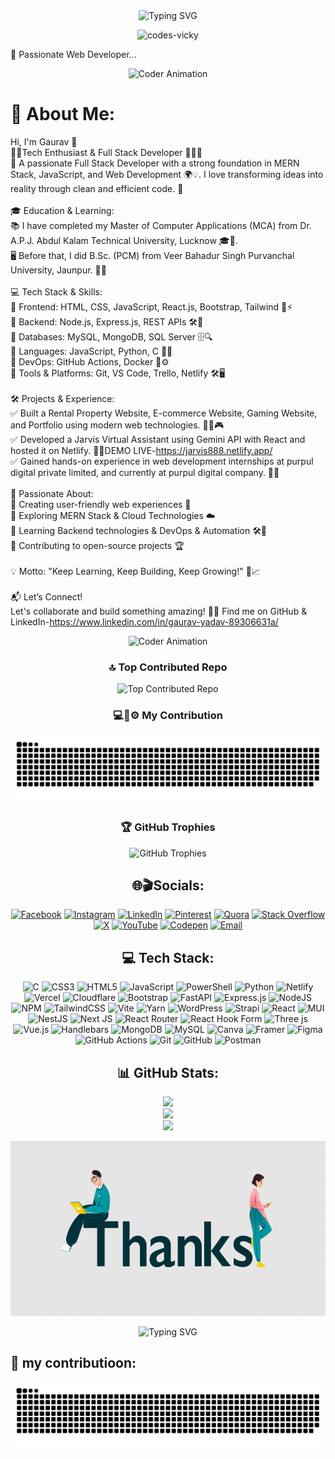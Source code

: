 <div align="center">
  <img src="https://readme-typing-svg.herokuapp.com?font=Fira+Code&size=26&duration=3000&pause=1200&color=FF00FF&center=true&vCenter=true&width=750&lines=👋+Hey+there,+welcome+to+my+GitHub+🌐;🙋‍♂️+I'm+Gaurav+Yadav+💫;💻+Full+Stack+/+MERN+Stack+Developer+⚙️;🚀+Building+cool+projects+with+passion+🔥;📚+Always+learning,+always+growing+🎯" alt="Typing SVG" />
</div>

<p align="center"> 
  <img src="https://komarev.com/ghpvc/?username=codes-vicky&label=Profile%20views&color=blue&style=for-the-badge" alt="codes-vicky" /> 
</p>


🚀 Passionate Web Developer...

<p align="center">
  <img src="https://raw.githubusercontent.com/codes-vicky/codes-vicky/main/Search%20Projects%20__%20Photos%2C%20videos%2C%20logos%2C%20illustrations%20and%20branding.gif" alt="Coder Animation" width="600" height="260" />
</p>


# 💫 About Me:
Hi, I'm Gaurav 👋<br>👋🚀Tech Enthusiast & Full Stack Developer 👨‍💻✨<br>👋 A passionate Full Stack Developer with a strong foundation in MERN Stack, JavaScript, and Web Development 🌍💡. I love transforming ideas into reality through clean and efficient code. 🚀<br><br>🎓 Education & Learning:<br>📚 I have completed my Master of Computer Applications (MCA) from Dr. A.P.J. Abdul Kalam Technical University, Lucknow 🎓📖.<br>🖥️ Before that, I did B.Sc. (PCM) from Veer Bahadur Singh Purvanchal University, Jaunpur. 📘🔬<br><br>💻 Tech Stack & Skills:<br>🔹 Frontend: HTML, CSS, JavaScript, React.js, Bootstrap, Tailwind 🎨⚡<br>🔹 Backend: Node.js, Express.js, REST APIs 🛠️🔄<br>🔹 Databases: MySQL, MongoDB, SQL Server 🗄️🔍<br>🔹 Languages: JavaScript, Python, C 📜🚀<br>🔹 DevOps: GitHub Actions, Docker 🐳⚙️<br>🔹 Tools & Platforms: Git, VS Code, Trello, Netlify 🛠️🖥️<br><br>🛠️ Projects & Experience:<br>✅ Built a Rental Property Website, E-commerce Website, Gaming Website, and Portfolio using modern web technologies. 🏡🛒🎮<br>✅ Developed a Jarvis Virtual Assistant using Gemini API with React and hosted it on Netlify. 🤖💬DEMO LIVE-https://jarvis888.netlify.app/<br>✅ Gained hands-on experience in web development internships at purpul digital private limited, and currently at purpul digital company. 👨‍💻<br><br>🚀 Passionate About:<br>🔹 Creating user-friendly web experiences 🌟<br>🔹 Exploring MERN Stack & Cloud Technologies ☁️<br>🔹 Learning 
 Backend technologies & DevOps & Automation 🛠️🤖<br>🔹 Contributing to open-source projects 🏆<br><br>💡 Motto: "Keep Learning, Keep Building, Keep Growing!" 🌱📈<br><br>📬 Let’s Connect!<br>Let's collaborate and build something amazing! 🚀🤝 Find me on GitHub & LinkedIn-https://www.linkedin.com/in/gaurav-yadav-89306631a/
 
<p align="center">
  <img src="https://raw.githubusercontent.com/codes-vicky/codes-vicky/main/download.gif" alt="Coder Animation" width="500" height="288" />
</p>


<h3 align="center">🔝 Top Contributed Repo</h3>
<p align="center">
  <img src="https://github-contributor-stats.vercel.app/api?username=codes-vicky&limit=5&theme=synthwave&combine_all_yearly_contributions=true" alt="Top Contributed Repo" />
</p>

<h3 align="center">💻🔗⚙ My Contribution</h3>
<p align="center">
  <img src="https://raw.githubusercontent.com/Platane/snk/output/github-contribution-grid-snake-dark.svg" alt="Snake animation" />
</p>



<div align="center">
  <h3>🏆 GitHub Trophies</h3>
  <img src="https://github-profile-trophy.vercel.app/?username=codes-vicky&theme=radical&no-frame=false&no-bg=false&margin-w=4" alt="GitHub Trophies" />
</div>
<div align="center">

<p><strong>
 
<h2> 🌐🎬Socials:</h2>
</strong></p>

[![Facebook](https://img.shields.io/badge/Facebook-%231877F2.svg?logo=Facebook&logoColor=white)](https://www.facebook.com/profile.php?id=100021130712607)
[![Instagram](https://img.shields.io/badge/Instagram-%23E4405F.svg?logo=Instagram&logoColor=white)](https://www.instagram.com/vicky_888763/)
[![LinkedIn](https://img.shields.io/badge/LinkedIn-%230077B5.svg?logo=linkedin&logoColor=white)](https://www.linkedin.com/in/gaurav-yadav-89306631a)
[![Pinterest](https://img.shields.io/badge/Pinterest-%23E60023.svg?logo=Pinterest&logoColor=white)](https://in.pinterest.com/gy944307/)
[![Quora](https://img.shields.io/badge/Quora-%23B92B27.svg?logo=Quora&logoColor=white)](https://www.quora.com/profile/Gaurav-Yadav-51-1)
[![Stack Overflow](https://img.shields.io/badge/-Stackoverflow-FE7A16?logo=stack-overflow&logoColor=white)](https://stackoverflow.com/users/30912433/gaurav-yadav)
[![X](https://img.shields.io/badge/X-black.svg?logo=X&logoColor=white)](https://x.com/GauravY97341453)
[![YouTube](https://img.shields.io/badge/YouTube-%23FF0000.svg?logo=YouTube&logoColor=white)](https://www.youtube.com/@mastizone1235)
[![Codepen](https://img.shields.io/badge/Codepen-000000?logo=codepen&logoColor=white)](https://codepen.io/jwskwxdl-the-solid)
[![Email](https://img.shields.io/badge/Email-D14836?logo=gmail&logoColor=white)](mailto:gy944307@gmail.com)

</div>


<div align="center">

<p><strong><h2>💻 Tech Stack:</h2></strong></p>

![C](https://img.shields.io/badge/c-%2300599C.svg?style=for-the-badge&logo=c&logoColor=white)
![CSS3](https://img.shields.io/badge/css3-%231572B6.svg?style=for-the-badge&logo=css3&logoColor=white)
![HTML5](https://img.shields.io/badge/html5-%23E34F26.svg?style=for-the-badge&logo=html5&logoColor=white)
![JavaScript](https://img.shields.io/badge/javascript-%23323330.svg?style=for-the-badge&logo=javascript&logoColor=%23F7DF1E)
![PowerShell](https://img.shields.io/badge/PowerShell-%235391FE.svg?style=for-the-badge&logo=powershell&logoColor=white)
![Python](https://img.shields.io/badge/python-3670A0?style=for-the-badge&logo=python&logoColor=ffdd54)
![Netlify](https://img.shields.io/badge/netlify-%23000000.svg?style=for-the-badge&logo=netlify&logoColor=#00C7B7)
![Vercel](https://img.shields.io/badge/vercel-%23000000.svg?style=for-the-badge&logo=vercel&logoColor=white)
![Cloudflare](https://img.shields.io/badge/Cloudflare-F38020?style=for-the-badge&logo=Cloudflare&logoColor=white)
![Bootstrap](https://img.shields.io/badge/bootstrap-%238511FA.svg?style=for-the-badge&logo=bootstrap&logoColor=white)
![FastAPI](https://img.shields.io/badge/FastAPI-005571?style=for-the-badge&logo=fastapi)
![Express.js](https://img.shields.io/badge/express.js-%23404d59.svg?style=for-the-badge&logo=express&logoColor=%2361DAFB)
![NodeJS](https://img.shields.io/badge/node.js-6DA55F?style=for-the-badge&logo=node.js&logoColor=white)
![NPM](https://img.shields.io/badge/NPM-%23CB3837.svg?style=for-the-badge&logo=npm&logoColor=white)
![TailwindCSS](https://img.shields.io/badge/tailwindcss-%2338B2AC.svg?style=for-the-badge&logo=tailwind-css&logoColor=white)
![Vite](https://img.shields.io/badge/vite-%23646CFF.svg?style=for-the-badge&logo=vite&logoColor=white)
![Yarn](https://img.shields.io/badge/yarn-%232C8EBB.svg?style=for-the-badge&logo=yarn&logoColor=white)
![WordPress](https://img.shields.io/badge/WordPress-%23117AC9.svg?style=for-the-badge&logo=WordPress&logoColor=white)
![Strapi](https://img.shields.io/badge/strapi-%232E7EEA.svg?style=for-the-badge&logo=strapi&logoColor=white)
![React](https://img.shields.io/badge/react-%2320232a.svg?style=for-the-badge&logo=react&logoColor=%2361DAFB)
![MUI](https://img.shields.io/badge/MUI-%230081CB.svg?style=for-the-badge&logo=mui&logoColor=white)
![NestJS](https://img.shields.io/badge/nestjs-%23E0234E.svg?style=for-the-badge&logo=nestjs&logoColor=white)
![Next JS](https://img.shields.io/badge/Next-black?style=for-the-badge&logo=next.js&logoColor=white)
![React Router](https://img.shields.io/badge/React_Router-CA4245?style=for-the-badge&logo=react-router&logoColor=white)
![React Hook Form](https://img.shields.io/badge/React%20Hook%20Form-%23EC5990.svg?style=for-the-badge&logo=reacthookform&logoColor=white)
![Three js](https://img.shields.io/badge/threejs-black?style=for-the-badge&logo=three.js&logoColor=white)
![Vue.js](https://img.shields.io/badge/vue.js-%2335495e.svg?style=for-the-badge&logo=vuedotjs&logoColor=%234FC08D)
![Handlebars](https://img.shields.io/badge/Handlebars-%23000000?style=for-the-badge&logo=Handlebars.js&logoColor=white)
![MongoDB](https://img.shields.io/badge/MongoDB-%234ea94b.svg?style=for-the-badge&logo=mongodb&logoColor=white)
![MySQL](https://img.shields.io/badge/mysql-4479A1.svg?style=for-the-badge&logo=mysql&logoColor=white)
![Canva](https://img.shields.io/badge/Canva-%2300C4CC.svg?style=for-the-badge&logo=Canva&logoColor=white)
![Framer](https://img.shields.io/badge/Framer-black?style=for-the-badge&logo=framer&logoColor=blue)
![Figma](https://img.shields.io/badge/figma-%23F24E1E.svg?style=for-the-badge&logo=figma&logoColor=white)
![GitHub Actions](https://img.shields.io/badge/github%20actions-%232671E5.svg?style=for-the-badge&logo=githubactions&logoColor=white)
![Git](https://img.shields.io/badge/git-%23F05033.svg?style=for-the-badge&logo=git&logoColor=white)
![GitHub](https://img.shields.io/badge/github-%23121011.svg?style=for-the-badge&logo=github&logoColor=white)
![Postman](https://img.shields.io/badge/Postman-FF6C37?style=for-the-badge&logo=postman&logoColor=white)

</div>

<h2 align="center">📊 GitHub Stats:</h2>

<p align="center">
  <img src="https://github-readme-stats.vercel.app/api?username=codes-vicky&theme=ambient_gradient&hide_border=false&include_all_commits=true&count_private=true" /><br/>
  <img src="https://nirzak-streak-stats.vercel.app/?user=codes-vicky&theme=ambient_gradient&hide_border=false" /><br/>
  <img src="https://github-readme-stats.vercel.app/api/top-langs/?username=codes-vicky&theme=ambient_gradient&hide_border=false&include_all_commits=true&count_private=true&layout=compact" />
</p>

<p align="center">
  <a href="https://visitcount.itsvg.in">
  </a>
</p>

<p align="center">
  <img src="https://raw.githubusercontent.com/codes-vicky/codes-vicky/main/Netas%20Academy.gif" alt="Coder Animation" width="600" height="280" />
</p>

<div align="center">
  <img src="https://readme-typing-svg.herokuapp.com?font=Fira+Code&size=26&duration=3000&pause=1200&color=FFF44F&center=true&vCenter=true&width=750&lines=🙏+Thank+you+for+visiting+my+GitHub+Profile!+💖;✨+Your+time+here+means+a+lot+to+me!+🚀;💡+Keep+exploring+and+stay+awesome!+🌟" alt="Typing SVG" />
</div>


## 🎨 my contributioon:

![Snake animation](https://raw.githubusercontent.com/Platane/snk/output/github-contribution-grid-snake.svg)

<!-- Proudly created with GPRM ( https://gprm.itsvg.in ) -->
